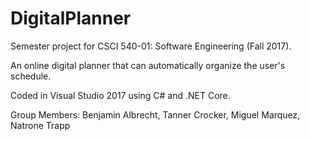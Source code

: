 # DigitalPlanner
Semester project for CSCI 540-01: Software Engineering (Fall 2017).  

An online digital planner that can automatically organize the user's schedule.

Coded in Visual Studio 2017 using C# and .NET Core.

Group Members: Benjamin Albrecht, Tanner Crocker, Miguel Marquez, Natrone Trapp

